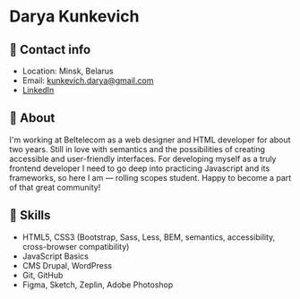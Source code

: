 # Darya Kunkevich

## 📡 Contact info
* Location: Minsk, Belarus
* Email: <kunkevich.darya@gmail.com>
* [LinkedIn](https://www.linkedin.com/in/darya-drazdouskaya-258297b5/)

## 💭 About
I'm working at Beltelecom as a web designer and HTML developer for about two years. Still in love with semantics and the possibilities of creating accessible and user-friendly interfaces. 
For developing myself as a truly frontend developer I need to go deep into practicing Javascript and its frameworks, so here I am — rolling scopes student. 
Happy to become a part of that great community!

## 💪 Skills
* HTML5, CSS3 (Bootstrap, Sass, Less, BEM, semantics, accessibility, cross-browser compatibility)
* JavaScript Basics
* CMS Drupal, WordPress
* Git, GitHub
* Figma, Sketch, Zeplin, Adobe Photoshop 